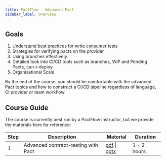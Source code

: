 ```yaml
---
title: PactFlow - Advanced Pact
sidebar_label: Overview
---
```


## Goals

1. Understand best practices for write consumer tests
1. Strategies for verifying pacts on the provider
1. Using branches effectively
1. Detailed look into CI/CD tools such as branches, WIP and Pending Pacts, can-i-deploy
1. Organisational Scale

By the end of the course, you should be comfortable with the advanced Pact topics and how to construct a CI/CD pipeline regardless of language, CI provider or team workflow.

## Course Guide

The course is currently best run by a PactFlow instructor, but we provide the materials here for reference:

| Step | Description | Material | Duration |
| ---- | ----------- | -------- | -------- |
| 1    | Advanced contract-testing with Pact | <a href="/resources/pact-workshop-advanced_2022.pdf" target="_blank">pdf</a> \| <a href="/resources/pact-workshop-advanced_2022.pptx" target="_blank">pptx</a> | 1 - 2 hours |
